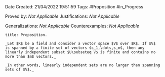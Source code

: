 <br />
<br />

Date Created: 21/04/2022 19:51:59
Tags: #Proposition #In_Progress

Proved by: _Not Applicable_
Justifications: _Not Applicable_

Generalizations: _Not Applicable_
Counterexamples: _Not Applicable_

``` ad-Proposition
title: Proposition.

_Let $K$ be a field and consider a vector space $V$ over $K$. If $V$ is spanned by a finite set of vectors $s_1,\dots,s_m$, then any linearly independent subset $U\subseteq V$ is finite and contains no more than $m$ vectors._

_In other words, linearly independent sets are no larger than spanning sets of $V$._

```
